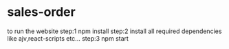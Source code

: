# sales-order
to run the website
step:1 npm install
step:2 install all required dependencies like ajv,react-scripts etc...
step:3 npm start
